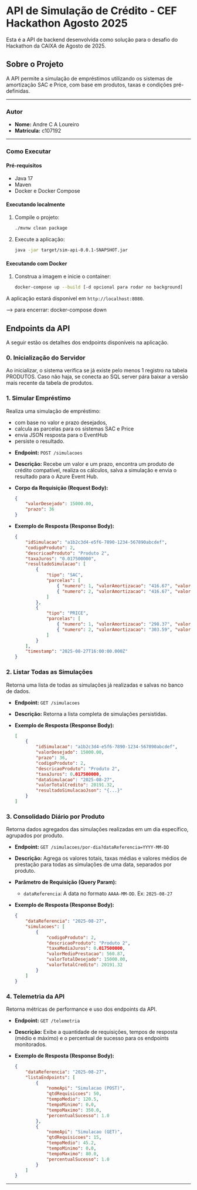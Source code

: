 # API de Simulação de Crédito - CEF Hackathon Agosto 2025

Esta é a API de backend desenvolvida como solução para o desafio do Hackathon da CAIXA de Agosto de 2025.

## Sobre o Projeto

A API permite a simulação de empréstimos utilizando os sistemas de amortização SAC e Price, com base em produtos, taxas e condições pré-definidas.

---

### Autor

* **Nome:** Andre C A Loureiro
* **Matrícula:** c107192

---

### Como Executar

#### Pré-requisitos
* Java 17
* Maven
* Docker e Docker Compose

#### Executando localmente
1.  Compile o projeto:
    ```sh
    ./mvnw clean package
    ```
2.  Execute a aplicação:
    ```sh
    java -jar target/sim-api-0.0.1-SNAPSHOT.jar
    ```

#### Executando com Docker
1.  Construa a imagem e inicie o container:
    ```sh
    docker-compose up --build [-d opcional para rodar no background]
    ```
A aplicação estará disponível em `http://localhost:8080`.

--> para encerrar: docker-compose down

## Endpoints da API

A seguir estão os detalhes dos endpoints disponíveis na aplicação.

### 0. Inicialização do Servidor

Ao inicializar, o sistema verifica se já existe pelo menos 1 registro na tabela PRODUTOS. Caso não haja, se conecta ao SQL server pára baixar a versão mais recente da tabela de produtos.


### 1. Simular Empréstimo

Realiza uma simulação de empréstimo:
- com base no valor e prazo desejados, 
- calcula as parcelas para os sistemas SAC e Price
- envia JSON resposta para o EventHub
- persiste o resultado.

* **Endpoint:** `POST /simulacoes`
* **Descrição:** Recebe um valor e um prazo, encontra um produto de crédito compatível, realiza os cálculos, salva a simulação e envia o resultado para o Azure Event Hub.
* **Corpo da Requisição (Request Body):**

    ```json
    {
        "valorDesejado": 15000.00,
        "prazo": 36
    }
    ```

* **Exemplo de Resposta (Response Body):**

    ```json
    {
        "idSimulacao": "a1b2c3d4-e5f6-7890-1234-567890abcdef",
        "codigoProduto": 2,
        "descricaoProduto": "Produto 2",
        "taxaJuros": "0.017500000",
        "resultadoSimulacao": [
            {
                "tipo": "SAC",
                "parcelas": [
                    { "numero": 1, "valorAmortizacao": "416.67", "valorJuros": "262.50", "valorPrestacao": "679.17" },
                    { "numero": 2, "valorAmortizacao": "416.67", "valorJuros": "255.21", "valorPrestacao": "671.88" }
                ]
            },
            {
                "tipo": "PRICE",
                "parcelas": [
                    { "numero": 1, "valorAmortizacao": "298.37", "valorJuros": "262.50", "valorPrestacao": "560.87" },
                    { "numero": 2, "valorAmortizacao": "303.59", "valorJuros": "257.28", "valorPrestacao": "560.87" }
                ]
            }
        ],
        "timestamp": "2025-08-27T16:00:00.000Z"
    }
    ```

### 2. Listar Todas as Simulações

Retorna uma lista de todas as simulações já realizadas e salvas no banco de dados.

* **Endpoint:** `GET /simulacoes`
* **Descrição:** Retorna a lista completa de simulações persistidas.
* **Exemplo de Resposta (Response Body):**

    ```json
    [
        {
            "idSimulacao": "a1b2c3d4-e5f6-7890-1234-567890abcdef",
            "valorDesejado": 15000.00,
            "prazo": 36,
            "codigoProduto": 2,
            "descricaoProduto": "Produto 2",
            "taxaJuros": 0.017500000,
            "dataSimulacao": "2025-08-27",
            "valorTotalCredito": 20191.32,
            "resultadoSimulacaoJson": "{...}"
        }
    ]
    ```

### 3. Consolidado Diário por Produto

Retorna dados agregados das simulações realizadas em um dia específico, agrupados por produto.

* **Endpoint:** `GET /simulacoes/por-dia?dataReferencia=YYYY-MM-DD`
* **Descrição:** Agrega os valores totais, taxas médias e valores médios de prestação para todas as simulações de uma data, separados por produto.
* **Parâmetro de Requisição (Query Param):**
    * `dataReferencia`: A data no formato `AAAA-MM-DD`. Ex: `2025-08-27`
* **Exemplo de Resposta (Response Body):**

    ```json
    {
        "dataReferencia": "2025-08-27",
        "simulacoes": [
            {
                "codigoProduto": 2,
                "descricaoProduto": "Produto 2",
                "taxaMediaJuros": 0.017500000,
                "valorMedioPrestacao": 560.87,
                "valorTotalDesejado": 15000.00,
                "valorTotalCredito": 20191.32
            }
        ]
    }
    ```

### 4. Telemetria da API

Retorna métricas de performance e uso dos endpoints da API.

* **Endpoint:** `GET /telemetria`
* **Descrição:** Exibe a quantidade de requisições, tempos de resposta (médio e máximo) e o percentual de sucesso para os endpoints monitorados.
* **Exemplo de Resposta (Response Body):**

    ```json
    {
        "dataReferencia": "2025-08-27",
        "listaEndpoints": [
            {
                "nomeApi": "Simulacao (POST)",
                "qtdRequisicoes": 50,
                "tempoMedio": 120.5,
                "tempoMinimo": 0.0,
                "tempoMaximo": 350.0,
                "percentualSucesso": 1.0
            },
            {
                "nomeApi": "Simulacao (GET)",
                "qtdRequisicoes": 15,
                "tempoMedio": 45.2,
                "tempoMinimo": 0.0,
                "tempoMaximo": 80.0,
                "percentualSucesso": 1.0
            }
        ]
    }
    ```

---